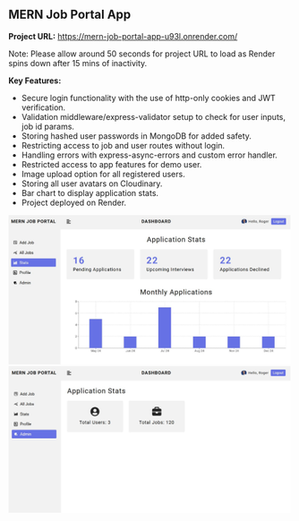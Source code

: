 ## MERN Job Portal App

**Project URL:**
https://mern-job-portal-app-u93l.onrender.com/

Note: Please allow around 50 seconds for project URL to load as Render spins down after 15 mins of inactivity.

**Key Features:**

- Secure login functionality with the use of http-only cookies and JWT verification.
- Validation middleware/express-validator setup to check for user inputs, job id params.
- Storing hashed user passwords in MongoDB for added safety.
- Restricting access to job and user routes without login.  
- Handling errors with express-async-errors and custom error handler. 
- Restricted access to app features for demo user.
- Image upload option for all registered users. 
- Storing all user avatars on Cloudinary. 
- Bar chart to display application stats. 
- Project deployed on Render.

<a href='https://mern-job-portal-app-u93l.onrender.com/' target='_blank'>
<img src='./public/app.jpg' width='700' alt='job portal app image'>
</a>

<a href='https://mern-job-portal-app-u93l.onrender.com/' target='_blank'>
<img src='./public/app-admin.jpg' width='700' alt='job portal app admin image'>
</a>
